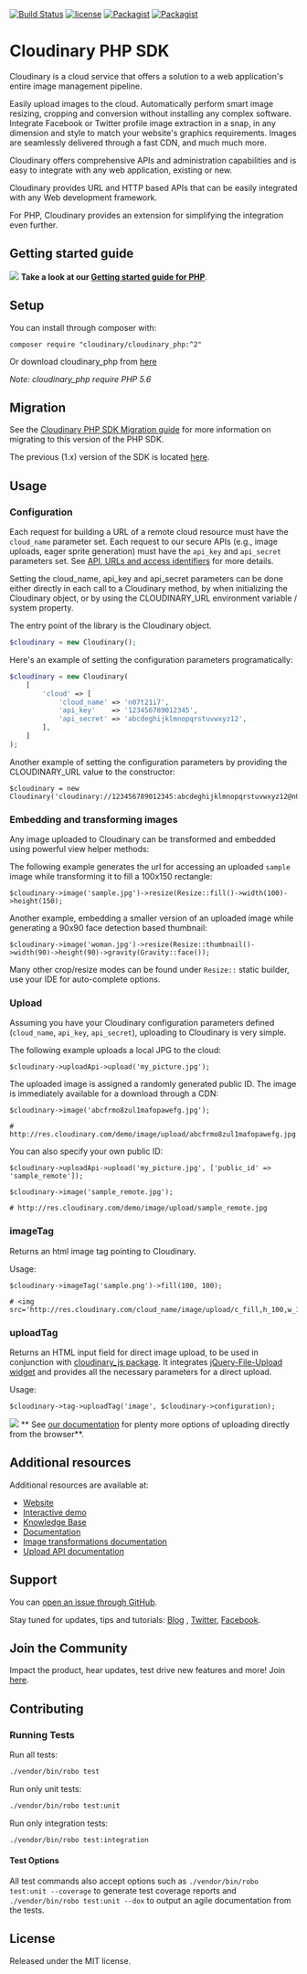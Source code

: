 [![Build Status](https://app.travis-ci.com/cloudinary/cloudinary_php.svg)](https://app.travis-ci.com/cloudinary/cloudinary_php) [![license](https://img.shields.io/github/license/cloudinary/cloudinary_php.svg?maxAge=2592000)]() [![Packagist](https://img.shields.io/packagist/v/cloudinary/cloudinary_php.svg?maxAge=2592000)]() [![Packagist](https://img.shields.io/packagist/dt/cloudinary/cloudinary_php.svg?maxAge=2592000)]()

Cloudinary PHP SDK
==================

Cloudinary is a cloud service that offers a solution to a web application's entire image management pipeline.

Easily upload images to the cloud. Automatically perform smart image resizing, cropping and conversion without
installing any complex software. Integrate Facebook or Twitter profile image extraction in a snap, in any dimension and
style to match your website's graphics requirements. Images are seamlessly delivered through a fast CDN, and much much
more.

Cloudinary offers comprehensive APIs and administration capabilities and is easy to integrate with any web application,
existing or new.

Cloudinary provides URL and HTTP based APIs that can be easily integrated with any Web development framework.

For PHP, Cloudinary provides an extension for simplifying the integration even further.


## Getting started guide
![](http://res.cloudinary.com/cloudinary/image/upload/see_more_bullet.png)  **Take a look at our [Getting started guide for PHP](http://cloudinary.com/documentation/php_integration)**.


## Setup ######################################################################

You can install through composer with:

```
composer require "cloudinary/cloudinary_php:^2"
```

Or download cloudinary_php from [here](https://github.com/cloudinary/cloudinary_php)

*Note: cloudinary_php require PHP 5.6*

## Migration

See the [Cloudinary PHP SDK Migration guide](https://cloudinary.com/documentation/php2_migration) for more information
on migrating to this version of the PHP SDK.

The previous (1.x) version of the SDK is located [here](https://github.com/cloudinary/cloudinary_php/tree/support/1.x).

## Usage

### Configuration

Each request for building a URL of a remote cloud resource must have the `cloud_name` parameter set. Each request to our
secure APIs (e.g., image uploads, eager sprite generation) must have the `api_key` and `api_secret` parameters set.
See [API, URLs and access identifiers](http://cloudinary.com/documentation/api_and_access_identifiers) for more details.

Setting the cloud_name, api_key and api_secret parameters can be done either directly in each call to a Cloudinary
method, by when initializing the Cloudinary object, or by using the CLOUDINARY_URL environment variable / system
property.

The entry point of the library is the Cloudinary object.

```php
$cloudinary = new Cloudinary();
```

Here's an example of setting the configuration parameters programatically:

```php
$cloudinary = new Cloudinary(
    [
        'cloud' => [
            'cloud_name' => 'n07t21i7',
            'api_key'    => '123456789012345',
            'api_secret' => 'abcdeghijklmnopqrstuvwxyz12',
        ],
    ]
);
```

Another example of setting the configuration parameters by providing the CLOUDINARY_URL value to the constructor:

    $cloudinary = new Cloudinary('cloudinary://123456789012345:abcdeghijklmnopqrstuvwxyz12@n07t21i7');

### Embedding and transforming images

Any image uploaded to Cloudinary can be transformed and embedded using powerful view helper methods:

The following example generates the url for accessing an uploaded `sample` image while transforming it to fill a 100x150
rectangle:

```
$cloudinary->image('sample.jpg')->resize(Resize::fill()->width(100)->height(150);
```

Another example, embedding a smaller version of an uploaded image while generating a 90x90 face detection based
thumbnail:

```
$cloudinary->image('woman.jpg')->resize(Resize::thumbnail()->width(90)->height(90)->gravity(Gravity::face());
```

Many other crop/resize modes can be found under `Resize::` static builder, use your IDE for auto-complete options.

### Upload

Assuming you have your Cloudinary configuration parameters defined (`cloud_name`, `api_key`, `api_secret`), uploading to
Cloudinary is very simple.

The following example uploads a local JPG to the cloud:

```
$cloudinary->uploadApi->upload('my_picture.jpg');
```

The uploaded image is assigned a randomly generated public ID. The image is immediately available for a download through
a CDN:

```
$cloudinary->image('abcfrmo8zul1mafopawefg.jpg');

# http://res.cloudinary.com/demo/image/upload/abcfrmo8zul1mafopawefg.jpg
```

You can also specify your own public ID:

```
$cloudinary->uploadApi->upload('my_picture.jpg', ['public_id' => 'sample_remote']);

$cloudinary->image('sample_remote.jpg');

# http://res.cloudinary.com/demo/image/upload/sample_remote.jpg
```

### imageTag

Returns an html image tag pointing to Cloudinary.

Usage:

```
$cloudinary->imageTag('sample.png')->fill(100, 100);

# <img src='http://res.cloudinary.com/cloud_name/image/upload/c_fill,h_100,w_100/sample.png'/>
```

### uploadTag

Returns an HTML input field for direct image upload, to be used in conjunction
with [cloudinary\_js package](https://github.com/cloudinary/cloudinary_js/). It
integrates [jQuery-File-Upload widget](https://github.com/blueimp/jQuery-File-Upload) and provides all the necessary
parameters for a direct upload.

Usage:

```
$cloudinary->tag->uploadTag('image', $cloudinary->configuration);
```

![](https://res.cloudinary.com/cloudinary/image/upload/see_more_bullet.png) **
See [our documentation](https://cloudinary.com/documentation/php_image_and_video_upload#direct_uploading_from_the_browser)
for plenty more options of uploading directly from the browser**.

## Additional resources ##########################################################

Additional resources are available at:

* [Website](https://cloudinary.com)
* [Interactive demo](https://demo.cloudinary.com/default)
* [Knowledge Base](https://support.cloudinary.com/hc/en-us)
* [Documentation](https://cloudinary.com/documentation)
* [Image transformations documentation](https://cloudinary.com/documentation/image_transformations)
* [Upload API documentation](https://cloudinary.com/documentation/upload_images)

## Support

You can [open an issue through GitHub](https://github.com/cloudinary/cloudinary_php/issues).

Stay tuned for updates, tips and tutorials: [Blog](https://cloudinary.com/blog)
, [Twitter](https://twitter.com/cloudinary), [Facebook](https://www.facebook.com/Cloudinary).

## Join the Community ##########################################################

Impact the product, hear updates, test drive new features and more!
Join [here](https://www.facebook.com/groups/CloudinaryCommunity).

## Contributing ##########################################################

### Running Tests

Run all tests:

```bash
./vendor/bin/robo test
```

Run only unit tests:

```bash
./vendor/bin/robo test:unit
```

Run only integration tests:

```bash
./vendor/bin/robo test:integration
```

#### Test Options

All test commands also accept options such as `./vendor/bin/robo test:unit --coverage` to generate test coverage reports
and `./vendor/bin/robo test:unit --dox` to output an agile documentation from the tests.

## License #######################################################################

Released under the MIT license. 
